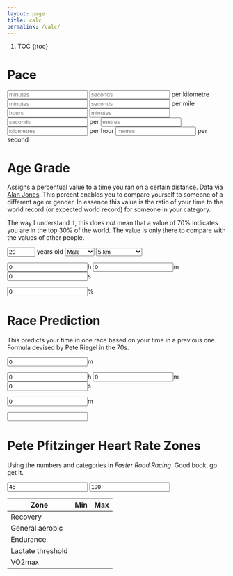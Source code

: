 ```yaml
---
layout: page
title: calc
permalink: /calc/
---
```


<script type="text/javascript" src="../js/calc.js"></script>

<!-- Kramdown automatically gives us a ToC (though not pretty) -->
1. TOC
{:toc}

# Pace

<input type="number" class="narrow" placeholder="minutes" id="minutesperk" min="0" />
<input type="number" class="narrow" placeholder="seconds" id="secondsperk" />
per kilometre

<input type="number" class="narrow" placeholder="minutes" id="minutesperm" min="0" />
<input type="number" class="narrow" placeholder="seconds" id="secondsperm" />
per mile

<input type="number" class="narrow" placeholder="hours" id="hoursperd" min="0" />
<input type="number" class="narrow" placeholder="minutes" id="minutesperd" />
<input type="number" class="narrow" placeholder="seconds" id="secondsperd" />
per
<input type="number" class="narrow" placeholder="metres" id="distance" min="0" />

<input type="number" class="narrow" placeholder="kilometres" id="kmperh" step="0.01" min="0" />
per hour

<input type="number" class="narrow" placeholder="metres" id="mpers" step="0.01" min="0" />
per second

# Age Grade

Assigns a percentual value to a time you ran on a certain distance. Data via
[Alan Jones](http://www.runscore.com/Alan/AgeGrade.html). This percent enables
you to compare yourself to someone of a different age or gender. In essence
this value is the ratio of your time to the world record (or expected world
record) for someone in your category.

The way I understand it, this does *not* mean that a value of 70% indicates
you are in the top 30% of the world. The value is only there to compare with
the values of other people.

<input type="number" class="narrow" placeholder="age" id="agAge" min="5" max="100" value="20" />
years old

<select id="agGender">
  <option value="0">Male</option>
  <option value="1">Female</option>
</select>

<select id="agDistance">
  <option value="5000">5 km</option>
  <option value="6000">6 km</option>
  <option value="6437">4 mile</option>
  <option value="8000">8 km</option>
  <option value="8047">5 mile</option>
  <option value="10000">10 km</option>
  <option value="12000">12 km</option>
  <option value="15000">15 km</option>
  <option value="16093">10 mile</option>
  <option value="20000">20 km</option>
  <option value="21097">Half marathon</option>
  <option value="25000">25 km</option>
  <option value="30000">30 km</option>
  <option value="42195">Marathon</option>
  <option value="50000">50 km</option>
  <option value="80467">50 mile</option>
  <option value="100000">100 km</option>
  <option value="150000">150 km</option>
  <option value="160934">100 mile</option>
  <option value="200000">200 km</option>
</select>

<input type="number" class="narrow" placeholder="hours" id="agHours" value="0" />h
<input type="number" class="narrow" placeholder="minutes" id="agMinutes" value="0" />m
<input type="number" class="narrow" placeholder="seconds" id="agSeconds" value="0" />s

<input type="number" class="narrow" placeholder="percentage" id="agPercent" value="0" step="0.01" />%

# Race Prediction

This predicts your time in one race based on your time in a previous one.
Formula devised by Pete Riegel in the 70s.

<input type="number" class="narrow" id="rpDistanceIn" value="0" />m

<input type="number" class="narrow" id="rpHoursIn" value="0" />h
<input type="number" class="narrow" id="rpMinutesIn" value="0" />m
<input type="number" class="narrow" id="rpSecondsIn" value="0" />s

<input type="number" class="narrow" id="rpDistanceOut" value="0" />m

<input type="text" class="narrow" id="rpTimeOut" value="" />

# Pete Pfitzinger Heart Rate Zones

Using the numbers and categories in *Faster Road Racing*. Good book, go get it.

<input type="number" class="narrow" placeholder="Resting heart rate" id="hrRest" value="45" />

<input type="number" class="narrow" placeholder="Maximum heart rate" id="hrMax" value="190" />

<table>
  <thead>
    <tr>
      <th>Zone</th>
      <th>Min</th>
      <th>Max</th>
    </tr>
  </thead>
  <tbody>
    <tr>
      <td>Recovery</td>
      <td></td>
      <td id="hrRecovery"></td>
    </tr>
    <tr>
      <td>General aerobic</td>
      <td id="hrGAmin"></td>
      <td id="hrGAmax"></td>
    </tr>
    <tr>
      <td>Endurance</td>
      <td id="hrEndurancemin"></td>
      <td id="hrEndurancemax"></td>
    </tr>
    <tr>
      <td>Lactate threshold</td>
      <td id="hrLTmin"></td>
      <td id="hrLTmax"></td>
    </tr>
    <tr>
      <td>VO2max</td>
      <td id="hrVO2min"></td>
      <td id="hrVO2max"></td>
    </tr>
  </tbody>
</table>
